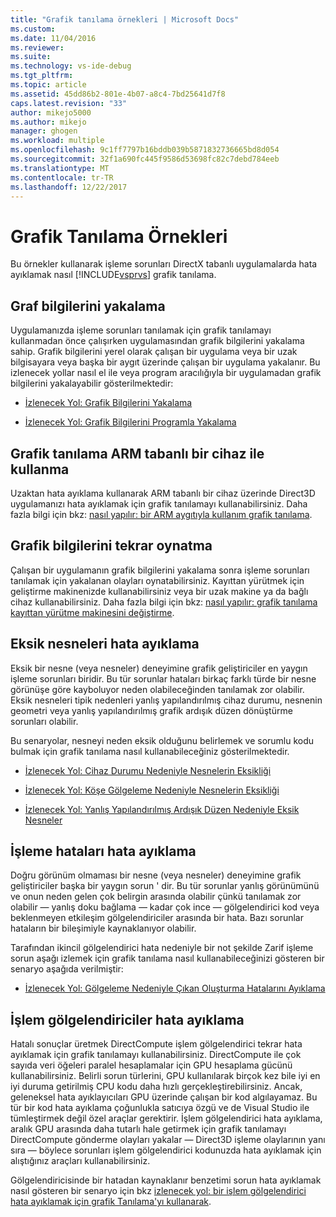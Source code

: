 ```yaml
---
title: "Grafik tanılama örnekleri | Microsoft Docs"
ms.custom: 
ms.date: 11/04/2016
ms.reviewer: 
ms.suite: 
ms.technology: vs-ide-debug
ms.tgt_pltfrm: 
ms.topic: article
ms.assetid: 45dd86b2-801e-4b07-a8c4-7bd25641d7f8
caps.latest.revision: "33"
author: mikejo5000
ms.author: mikejo
manager: ghogen
ms.workload: multiple
ms.openlocfilehash: 9c1ff7797b16bddb039b5871832736665bd8d054
ms.sourcegitcommit: 32f1a690fc445f9586d53698fc82c7debd784eeb
ms.translationtype: MT
ms.contentlocale: tr-TR
ms.lasthandoff: 12/22/2017
---
```

# <a name="graphics-diagnostics-examples"></a>Grafik Tanılama Örnekleri
Bu örnekler kullanarak işleme sorunları DirectX tabanlı uygulamalarda hata ayıklamak nasıl [!INCLUDE[vsprvs](../../code-quality/includes/vsprvs_md.md)] grafik tanılama.  
  
## <a name="capturing-graphics-information"></a>Graf bilgilerini yakalama  
 Uygulamanızda işleme sorunları tanılamak için grafik tanılamayı kullanmadan önce çalışırken uygulamasından grafik bilgilerini yakalama sahip. Grafik bilgilerini yerel olarak çalışan bir uygulama veya bir uzak bilgisayara veya başka bir aygıt üzerinde çalışan bir uygulama yakalanır. Bu izlenecek yollar nasıl el ile veya program aracılığıyla bir uygulamadan grafik bilgilerini yakalayabilir gösterilmektedir:  
  
-   [İzlenecek Yol: Grafik Bilgilerini Yakalama](walkthrough-capturing-graphics-information.md)  
  
-   [İzlenecek Yol: Grafik Bilgilerini Programla Yakalama](walkthrough-capturing-graphics-information-programmatically.md)  
  
## <a name="use-graphics-diagnostics-with-an-arm-based-device"></a>Grafik tanılama ARM tabanlı bir cihaz ile kullanma  
 Uzaktan hata ayıklama kullanarak ARM tabanlı bir cihaz üzerinde Direct3D uygulamanızı hata ayıklamak için grafik tanılamayı kullanabilirsiniz. Daha fazla bilgi için bkz: [nasıl yapılır: bir ARM aygıtıyla kullanım grafik tanılama](how-to-use-graphics-diagnostics-with-an-arm-device.md).  
  
## <a name="playing-back-graphics-information"></a>Grafik bilgilerini tekrar oynatma  
 Çalışan bir uygulamanın grafik bilgilerini yakalama sonra işleme sorunları tanılamak için yakalanan olayları oynatabilirsiniz. Kayıttan yürütmek için geliştirme makinenizde kullanabilirsiniz veya bir uzak makine ya da bağlı cihaz kullanabilirsiniz. Daha fazla bilgi için bkz: [nasıl yapılır: grafik tanılama kayıttan yürütme makinesini değiştirme](how-to-change-the-graphics-diagnostics-playback-machine.md).  
  
## <a name="debugging-missing-objects"></a>Eksik nesneleri hata ayıklama  
 Eksik bir nesne (veya nesneler) deneyimine grafik geliştiriciler en yaygın işleme sorunları biridir. Bu tür sorunlar hataları birkaç farklı türde bir nesne görünüşe göre kayboluyor neden olabileceğinden tanılamak zor olabilir. Eksik nesneleri tipik nedenleri yanlış yapılandırılmış cihaz durumu, nesnenin geometri veya yanlış yapılandırılmış grafik ardışık düzen dönüştürme sorunları olabilir.  
  
 Bu senaryolar, nesneyi neden eksik olduğunu belirlemek ve sorumlu kodu bulmak için grafik tanılama nasıl kullanabileceğiniz gösterilmektedir.  
  
-   [İzlenecek Yol: Cihaz Durumu Nedeniyle Nesnelerin Eksikliği](walkthrough-missing-objects-due-to-device-state.md)  
  
-   [İzlenecek Yol: Köşe Gölgeleme Nedeniyle Nesnelerin Eksikliği](walkthrough-missing-objects-due-to-vertex-shading.md)  
  
-   [İzlenecek Yol: Yanlış Yapılandırılmış Ardışık Düzen Nedeniyle Eksik Nesneler](walkthrough-missing-objects-due-to-misconfigured-pipeline.md)  
  
## <a name="debugging-rendering-errors"></a>İşleme hataları hata ayıklama  
 Doğru görünüm olmaması bir nesne (veya nesneler) deneyimine grafik geliştiriciler başka bir yaygın sorun ' dir. Bu tür sorunlar yanlış görünümünü ve onun neden gelen çok belirgin arasında olabilir çünkü tanılamak zor olabilir — yanlış doku bağlama — kadar çok ince — gölgelendirici kod veya beklenmeyen etkileşim gölgelendiriciler arasında bir hata. Bazı sorunlar hataların bir bileşimiyle kaynaklanıyor olabilir.  
  
 Tarafından ikincil gölgelendirici hata nedeniyle bir not şekilde Zarif işleme sorun aşağı izlemek için grafik tanılama nasıl kullanabileceğinizi gösteren bir senaryo aşağıda verilmiştir:  
  
-   [İzlenecek Yol: Gölgeleme Nedeniyle Çıkan Oluşturma Hatalarını Ayıklama](walkthrough-debugging-rendering-errors-due-to-shading.md)  
  
## <a name="debugging-compute-shaders"></a>İşlem gölgelendiriciler hata ayıklama  
 Hatalı sonuçlar üretmek DirectCompute işlem gölgelendirici tekrar hata ayıklamak için grafik tanılamayı kullanabilirsiniz. DirectCompute ile çok sayıda veri öğeleri paralel hesaplamalar için GPU hesaplama gücünü kullanabilirsiniz. Belirli sorun türlerini, GPU kullanılarak birçok kez bile iyi en iyi duruma getirilmiş CPU kodu daha hızlı gerçekleştirebilirsiniz. Ancak, geleneksel hata ayıklayıcıları GPU üzerinde çalışan bir kod algılayamaz. Bu tür bir kod hata ayıklama çoğunlukla satıcıya özgü ve de Visual Studio ile tümleştirmek değil özel araçlar gerektirir. İşlem gölgelendirici hata ayıklama, aralık GPU arasında daha tutarlı hale getirmek için grafik tanılamayı DirectCompute gönderme olayları yakalar — Direct3D işleme olaylarının yanı sıra — böylece sorunları işlem gölgelendirici kodunuzda hata ayıklamak için alıştığınız araçları kullanabilirsiniz.  
  
 Gölgelendiricisinde bir hatadan kaynaklanır benzetimi sorun hata ayıklamak nasıl gösteren bir senaryo için bkz [izlenecek yol: bir işlem gölgelendirici hata ayıklamak için grafik Tanılama'yı kullanarak](walkthrough-using-graphics-diagnostics-to-debug-a-compute-shader.md).
